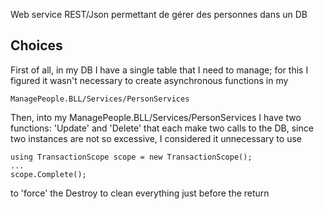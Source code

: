 Web service REST/Json permettant de gérer des personnes dans un DB

## Choices

First of all, in my DB I have a single table that I need to manage; for this I figured it wasn't necessary to create asynchronous functions in my 

    ManagePeople.BLL/Services/PersonServices

Then, into my ManagePeople.BLL/Services/PersonServices I have two functions: 'Update' and 'Delete'  that each make two calls to the DB, since two instances are not so excessive, I considered it unnecessary to use

    using TransactionScope scope = new TransactionScope(); 
    ...
    scope.Complete();

to 'force' the Destroy to clean everything just before the return



